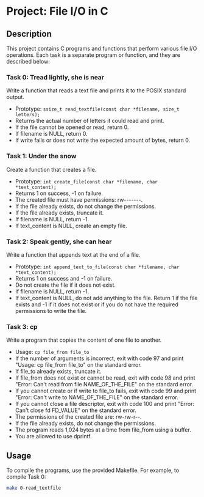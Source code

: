 # Project: File I/O in C

## Description
This project contains C programs and functions that perform various file I/O operations. Each task is a separate program or function, and they are described below:

### Task 0: Tread lightly, she is near
Write a function that reads a text file and prints it to the POSIX standard output.

- Prototype: `ssize_t read_textfile(const char *filename, size_t letters);`
- Returns the actual number of letters it could read and print.
- If the file cannot be opened or read, return 0.
- If filename is NULL, return 0.
- If write fails or does not write the expected amount of bytes, return 0.

### Task 1: Under the snow
Create a function that creates a file.

- Prototype: `int create_file(const char *filename, char *text_content);`
- Returns 1 on success, -1 on failure.
- The created file must have permissions: rw-------.
- If the file already exists, do not change the permissions.
- If the file already exists, truncate it.
- If filename is NULL, return -1.
- If text_content is NULL, create an empty file.

### Task 2: Speak gently, she can hear
Write a function that appends text at the end of a file.

- Prototype: `int append_text_to_file(const char *filename, char *text_content);`
- Returns 1 on success and -1 on failure.
- Do not create the file if it does not exist.
- If filename is NULL, return -1.
- If text_content is NULL, do not add anything to the file. Return 1 if the file exists and -1 if it does not exist or if you do not have the required permissions to write the file.

### Task 3: cp
Write a program that copies the content of one file to another.

- Usage: `cp file_from file_to`
- If the number of arguments is incorrect, exit with code 97 and print "Usage: cp file_from file_to" on the standard error.
- If file_to already exists, truncate it.
- If file_from does not exist or cannot be read, exit with code 98 and print "Error: Can't read from file NAME_OF_THE_FILE" on the standard error.
- If you cannot create or if write to file_to fails, exit with code 99 and print "Error: Can't write to NAME_OF_THE_FILE" on the standard error.
- If you cannot close a file descriptor, exit with code 100 and print "Error: Can't close fd FD_VALUE" on the standard error.
- The permissions of the created file are: rw-rw-r--.
- If the file already exists, do not change the permissions.
- The program reads 1,024 bytes at a time from file_from using a buffer.
- You are allowed to use dprintf.

## Usage
To compile the programs, use the provided Makefile. For example, to compile Task 0:

```bash
make 0-read_textfile
